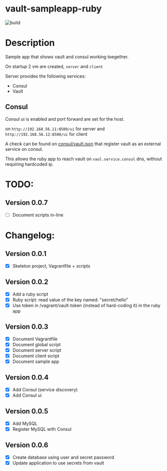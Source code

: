 # vault-sampleapp-ruby

![build](http://nuc.kikitux.net:8081/app/rest/builds/buildType:(id:VaultSampleappRuby_Build)/statusIcon)

# Description

Sample app that shows vault and consul working toegether.

On startup 2 vm are created, `server` and `client`

Server provides the following services:
- Consul
- Vault

## Consul
Consul ui is enabled and port forward are set for the host.

on `http://192.168.56.11:8500/ui` for server and `http://192.168.56.12:8500/ui` for client

A check can be found on [consul/vault.json](consul/vault.json) that register vault as an external service on consul.

This allows the ruby app to reach vault on `vaul.service.consul` dns, without requiring hardcoded ip.

# TODO:

## Version 0.0.7
- [ ] Document scripts in-line

# Changelog:

## Version 0.0.1
- [x] Skeleton project, Vagrantfile + scripts

## Version 0.0.2
- [x] Add a ruby script
- [x] Ruby script: read value of the key named: "secret/hello"
- [x] Use token in /vagrant/vault-token (instead of hard-coding it) in the ruby app

## Version 0.0.3
- [x] Document Vagrantfile
- [x] Document global script
- [x] Document server script
- [x] Document client script
- [x] Document sample app

## Version 0.0.4
- [x] Add Consul (service discovery)
- [x] Add Consul ui

## Version 0.0.5
- [x] Add MySQL 
- [x] Register MySQL with Consul

## Version 0.0.6
- [x] Create database using user and secret password
- [x] Update application to use secrets from vault
